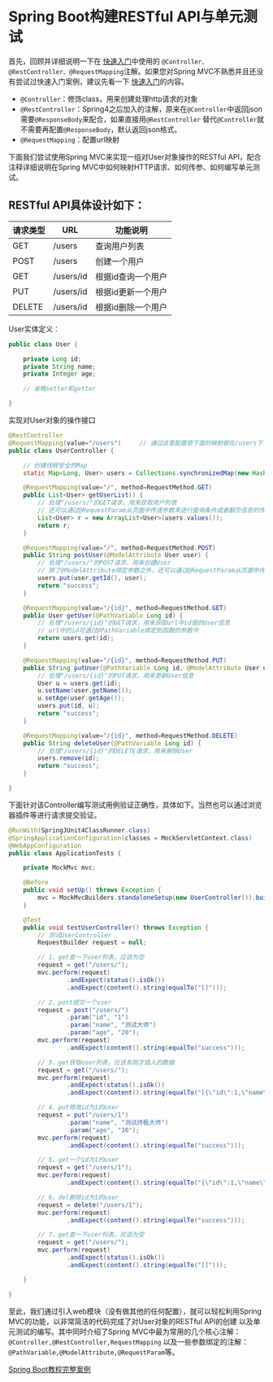 # Spring Boot构建RESTful API与单元测试

首先，回顾并详细说明一下在
[快速入门](https://github.com/sundalei/spring-boot-demo/blob/master/Spring%20Boot%E5%BF%AB%E9%80%9F%E5%85%A5%E9%97%A8.md)中使用的
```@Controller、@RestController、@RequestMapping```注解。如果您对Spring MVC不熟悉并且还没有尝试过快速入门案例，建议先看一下
[快速入门](https://github.com/sundalei/spring-boot-demo/blob/master/Spring%20Boot%E5%BF%AB%E9%80%9F%E5%85%A5%E9%97%A8.md)的内容。

* ```@Controller```：修饰class，用来创建处理http请求的对象
* ```@RestController```：Spring4之后加入的注解，原来在```@Controller```中返回json需要```@ResponseBody```来配合，如果直接用```@RestController```
替代```@Controller```就不需要再配置```@ResponseBody```，默认返回json格式。
* ```@RequestMapping```：配置url映射

下面我们尝试使用Spring MVC来实现一组对User对象操作的RESTful API，配合注释详细说明在Spring MVC中如何映射HTTP请求、如何传参、如何编写单元测试。

## RESTful API具体设计如下：

请求类型 | URL | 功能说明
------------ | ------------- | --------------
GET	| /users |	查询用户列表
POST |	/users |	创建一个用户
GET |	/users/id |	根据id查询一个用户
PUT |	/users/id |	根据id更新一个用户
DELETE |	/users/id |	根据id删除一个用户


User实体定义：

```java
public class User { 

    private Long id; 
    private String name; 
    private Integer age; 

    // 省略setter和getter 

}
```

实现对User对象的操作接口

```java
@RestController 
@RequestMapping(value="/users")     // 通过这里配置使下面的映射都在/users下 
public class UserController { 

    // 创建线程安全的Map 
    static Map<Long, User> users = Collections.synchronizedMap(new HashMap<Long, User>()); 

    @RequestMapping(value="/", method=RequestMethod.GET) 
    public List<User> getUserList() { 
        // 处理"/users/"的GET请求，用来获取用户列表 
        // 还可以通过@RequestParam从页面中传递参数来进行查询条件或者翻页信息的传递 
        List<User> r = new ArrayList<User>(users.values()); 
        return r; 
    } 

    @RequestMapping(value="/", method=RequestMethod.POST) 
    public String postUser(@ModelAttribute User user) { 
        // 处理"/users/"的POST请求，用来创建User 
        // 除了@ModelAttribute绑定参数之外，还可以通过@RequestParam从页面中传递参数 
        users.put(user.getId(), user); 
        return "success"; 
    } 

    @RequestMapping(value="/{id}", method=RequestMethod.GET) 
    public User getUser(@PathVariable Long id) { 
        // 处理"/users/{id}"的GET请求，用来获取url中id值的User信息 
        // url中的id可通过@PathVariable绑定到函数的参数中 
        return users.get(id); 
    } 

    @RequestMapping(value="/{id}", method=RequestMethod.PUT) 
    public String putUser(@PathVariable Long id, @ModelAttribute User user) { 
        // 处理"/users/{id}"的PUT请求，用来更新User信息 
        User u = users.get(id); 
        u.setName(user.getName()); 
        u.setAge(user.getAge()); 
        users.put(id, u); 
        return "success"; 
    } 

    @RequestMapping(value="/{id}", method=RequestMethod.DELETE) 
    public String deleteUser(@PathVariable Long id) { 
        // 处理"/users/{id}"的DELETE请求，用来删除User 
        users.remove(id); 
        return "success"; 
    } 

}
```


下面针对该Controller编写测试用例验证正确性，具体如下。当然也可以通过浏览器插件等进行请求提交验证。

```java
@RunWith(SpringJUnit4ClassRunner.class) 
@SpringApplicationConfiguration(classes = MockServletContext.class) 
@WebAppConfiguration 
public class ApplicationTests { 

    private MockMvc mvc; 

    @Before 
    public void setUp() throws Exception { 
        mvc = MockMvcBuilders.standaloneSetup(new UserController()).build(); 
    } 

    @Test 
    public void testUserController() throws Exception { 
        // 测试UserController 
        RequestBuilder request = null; 

        // 1、get查一下user列表，应该为空 
        request = get("/users/"); 
        mvc.perform(request) 
                .andExpect(status().isOk()) 
                .andExpect(content().string(equalTo("[]"))); 

        // 2、post提交一个user 
        request = post("/users/") 
                .param("id", "1") 
                .param("name", "测试大师") 
                .param("age", "20"); 
        mvc.perform(request) 
                .andExpect(content().string(equalTo("success"))); 

        // 3、get获取user列表，应该有刚才插入的数据 
        request = get("/users/"); 
        mvc.perform(request) 
                .andExpect(status().isOk()) 
                .andExpect(content().string(equalTo("[{\"id\":1,\"name\":\"测试大师\",\"age\":20}]"))); 

        // 4、put修改id为1的user 
        request = put("/users/1") 
                .param("name", "测试终极大师") 
                .param("age", "30"); 
        mvc.perform(request) 
                .andExpect(content().string(equalTo("success"))); 

        // 5、get一个id为1的user 
        request = get("/users/1"); 
        mvc.perform(request) 
                .andExpect(content().string(equalTo("{\"id\":1,\"name\":\"测试终极大师\",\"age\":30}"))); 

        // 6、del删除id为1的user 
        request = delete("/users/1"); 
        mvc.perform(request) 
                .andExpect(content().string(equalTo("success"))); 

        // 7、get查一下user列表，应该为空 
        request = get("/users/"); 
        mvc.perform(request) 
                .andExpect(status().isOk()) 
                .andExpect(content().string(equalTo("[]"))); 

    } 

}
```

至此，我们通过引入web模块（没有做其他的任何配置），就可以轻松利用Spring MVC的功能，以非常简洁的代码完成了对User对象的RESTful API的创建
以及单元测试的编写。其中同时介绍了Spring MVC中最为常用的几个核心注解：```@Controller,@RestController,RequestMapping```
以及一些参数绑定的注解：```@PathVariable,@ModelAttribute,@RequestParam```等。

[Spring Boot教程完整案例](http://git.oschina.net/didispace/SpringBoot-Learning)
